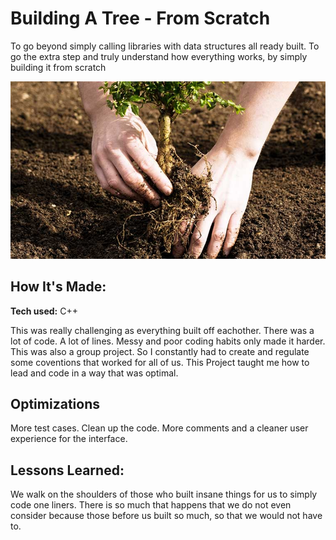 # Building A Tree - From Scratch
To go beyond simply calling libraries with data structures all ready built. To go the extra step and truly understand how everything works, by simply building it from scratch

![image](https://raw.githubusercontent.com/LuisDFlores/C-Projects/main/Images/planting.jpg)

## How It's Made:

**Tech used:**  C++

This was really challenging as everything built off eachother. There was a lot of code. A lot of lines. Messy and poor coding habits only made it harder. This was also a group project. So I constantly had to create and regulate some coventions that worked for all of us. This Project taught me how to lead and code in a way that was optimal.
## Optimizations

More test cases. Clean up the code. More comments and a cleaner user experience for the interface.

## Lessons Learned:

We walk on the shoulders of those who built insane things for us to simply code one liners. There is so much that happens that we do not even consider because those before us built so much, so that we would not have to.
